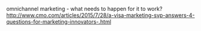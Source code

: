 omnichannel marketing - what needs to happen for it to work? http://www.cmo.com/articles/2015/7/28/a-visa-marketing-svp-answers-4-questions-for-marketing-innovators-.html
